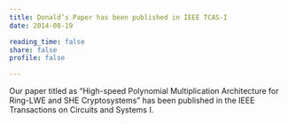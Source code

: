 ```yaml
---
title: Donald’s Paper has been published in IEEE TCAS-I
date: 2014-08-19

reading_time: false
share: false
profile: false

---
```

Our paper titled as  “High-speed Polynomial Multiplication Architecture for Ring-LWE and SHE Cryptosystems” has been published in the IEEE Transactions on Circuits and Systems I.

<!--more-->

